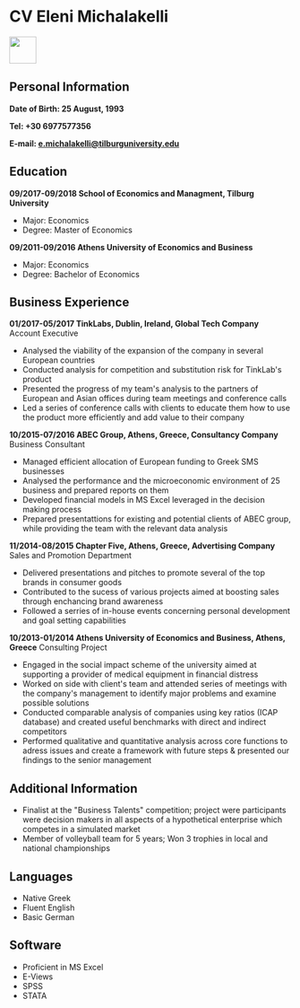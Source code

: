 # CV Eleni Michalakelli


<img src="https://lh6.googleusercontent.com/5CVOS7PaJ6vzjr3-E9YR7W3e2McmwA9uzQW7Qi5SnTMoK4ul9WVBDdj0i1GHL4zG4MSkeJvHVSEpRZw=w1366-h638-rw" width="48">


## Personal Information
**Date of Birth: 25 August, 1993**

**Tel: +30 6977577356**

**E-mail: e.michalakelli@tilburguniversity.edu**

## Education
**09/2017-09/2018      School of Economics and Managment, Tilburg University**
- Major: Economics
- Degree: Master of Economics

**09/2011-09/2016      Athens University of Economics and Business**
- Major: Economics
- Degree: Bachelor of Economics

## Business Experience
**01/2017-05/2017      TinkLabs, Dublin, Ireland, Global Tech Company**
Account Executive
- Analysed the viability of the expansion of the company in several European countries
- Conducted analysis for competition and substitution risk for TinkLab's product
- Presented the progress of my team's analysis to the partners of European and Asian offices during team meetings and conference calls
- Led a series of conference calls with clients to educate them how to use the product more efficiently and add value to their company

**10/2015-07/2016      ABEC Group, Athens, Greece, Consultancy Company**
Business Consultant
- Managed efficient allocation of European funding to Greek SMS businesses
- Analysed the performance and the microeconomic environment of 25 business and prepared reports on them
- Developed financial models in MS Excel leveraged in the decision making process
- Prepared presentattions for existing and potential clients of ABEC group, while providing the team with the relevant data analysis

**11/2014-08/2015      Chapter Five, Athens, Greece, Advertising Company**
Sales and Promotion Department
- Delivered presentations and pitches to promote several of the top brands in consumer goods
- Contributed to the sucess of various projects aimed at boosting sales through enchancing brand awareness
- Followed a serries of in-house events concerning personal development and goal setting capabilities

**10/2013-01/2014      Athens University of Economics and Business, Athens, Greece**
Consulting Project
- Engaged in the social impact scheme of the university aimed at supporting a provider of medical equipment in financial distress
- Worked on side with client's team and attended series of meetings with the company's management to identify major problems and examine possible solutions
- Conducted comparable analysis of companies using key ratios (ICAP database) and created useful benchmarks with direct and indirect competitors
- Performed qualitative and quantitative analysis across core functions to adress issues and create a framework with future steps & presented our findings to the senior management

## Additional Information
- Finalist at the "Business Talents" competition; project were participants were decision makers in all aspects of a hypothetical enterprise which competes in a simulated market
- Member of volleyball team for 5 years; Won 3 trophies in local and national championships

## Languages
- Native Greek
- Fluent English
- Basic German

## Software
- Proficient in MS Excel
- E-Views
- SPSS
- STATA

